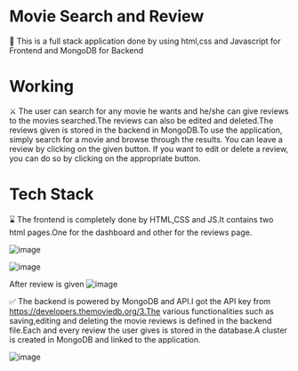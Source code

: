 # Movie Search and Review

🚀 This is a full stack application done by using html,css and Javascript for Frontend and MongoDB for Backend

 # Working
 
 ⚔️ The user can search for any movie he wants and he/she can give reviews to the movies searched.The reviews can also be edited and deleted.The reviews given is stored in the backend in MongoDB.To use the application, simply search for a movie and browse through the results. You can leave a review by clicking on the given button. If you want to edit or delete a review, you can do so by clicking on the appropriate button.
 
 # Tech Stack
 
 ⌛ The frontend is completely done by HTML,CSS and JS.It contains two html pages.One for the dashboard and other for the reviews page.
 
 ![image](https://user-images.githubusercontent.com/95183915/214824687-75a0882b-f2b2-4ea8-bb1f-3519b2953ca0.png)
 
![image](https://user-images.githubusercontent.com/95183915/214824995-dca2d2a2-198f-4c0c-afff-8ab854d05c7b.png)

 After review is given
 ![image](https://user-images.githubusercontent.com/95183915/214826673-9fa985d0-7eed-454e-8a25-c168eab6d79e.png)

 
 ✅ The backend is powered by MongoDB and API.I got the API key from https://developers.themoviedb.org/3.The various functionalities such as saving,editing and deleting the movie reviews is defined in the backend file.Each and every review the user gives is stored in the database.A cluster is created in MongoDB and linked to the application.
 
 ![image](https://user-images.githubusercontent.com/95183915/214827222-466c4763-0482-4c1f-a908-659192626ebc.png)


